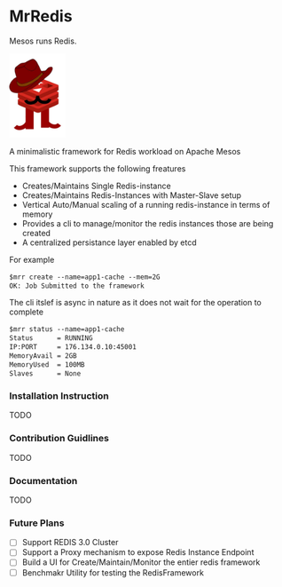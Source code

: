 # MrRedis  

Mesos runs Redis.

<img src="./logo.jpg" width="20%" height="20%"> 

A minimalistic framework for Redis workload on Apache Mesos

This framework supports the following freatures

 * Creates/Maintains Single Redis-instance
 * Creates/Maintains Redis-Instances with Master-Slave setup 
 * Vertical Auto/Manual scaling of a running redis-instance in terms of memory
 * Provides a cli to manage/monitor the redis instances those are being created 
 * A centralized persistance layer enabled by etcd

For example

```
$mrr create --name=app1-cache --mem=2G 
OK: Job Submitted to the framework
```

The cli itslef is async in nature as it does not wait for the operation to complete

```
$mrr status --name=app1-cache 
Status		= RUNNING
IP:PORT		= 176.134.0.10:45001
MemoryAvail	= 2GB
MemoryUsed	= 100MB
Slaves		= None
```

### Installation Instruction
TODO

### Contribution Guidlines
TODO

### Documentation 
TODO

### Future Plans

- [ ] Support REDIS 3.0 Cluster 
- [ ] Support a Proxy mechanism to expose Redis Instance Endpoint
- [ ] Build a UI for Create/Maintain/Monitor the entier redis framework
- [ ] Benchmakr Utility for testing the RedisFramework 
